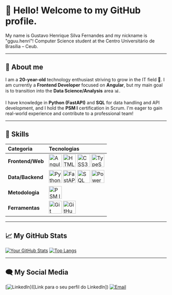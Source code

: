 # 👋 Hello! Welcome to my GitHub profile.

My name is Gustavo Henrique Silva Fernandes and my nickname is "gguu.henri"!
Computer Science student at the Centro Universitário de Brasília – Ceub.

---

## 🚀 About me

I am a **20-year-old** technology enthusiast striving to grow in the IT field 🚀. I am currently a **Frontend Developer** focused on **Angular**, but my main goal is to transition into the **Data Science/Analysis** area 📊.

I have knowledge in **Python (FastAPI)** and **SQL** for data handling and API development, and I hold the **PSM I** certification in Scrum. I'm eager to gain real-world experience and contribute to a professional team!

---

## 🧠 Skills

| Categoria | Tecnologias |
| :--- | :--- |
| **Frontend/Web** | <img src="https://cdn.jsdelivr.net/gh/devicons/devicon/icons/angular/angular-original.svg" alt="Angular" width="40" height="40"/> <img src="https://cdn.jsdelivr.net/gh/devicons/devicon/icons/html5/html5-original.svg" alt="HTML5" width="40" height="40"/> <img src="https://cdn.jsdelivr.net/gh/devicons/devicon/icons/css3/css3-original.svg" alt="CSS3" width="40" height="40"/> <img src="https://cdn.jsdelivr.net/gh/devicons/devicon/icons/typescript/typescript-original.svg" alt="TypeScript" width="40" height="40"/> |
| **Data/Backend** | <img src="https://cdn.jsdelivr.net/gh/devicons/devicon/icons/python/python-original.svg" alt="Python" width="40" height="40"/> <img src="https://cdn.jsdelivr.net/badge/FastAPI-005571?style=for-the-badge&logo=fastapi" alt="FastAPI" width="40" height="40"/> <img src="https://cdn.jsdelivr.net/gh/devicons/devicon/icons/postgresql/postgresql-original.svg" alt="SQL" width="40" height="40"/> <img src="https://cdn.jsdelivr.net/gh/devicons/devicon/icons/powerbi/powerbi-original.svg" alt="Power BI" width="40" height="40"/> |
| **Metodologia** | <img src="https://img.shields.io/badge/SCRUM%20PSM%20I-007FFF?style=for-the-badge&logo=scrum" alt="PSM I" width="40" height="40"/> |
| **Ferramentas** | <img src="https://cdn.jsdelivr.net/gh/devicons/devicon/icons/git/git-original.svg" alt="Git" width="40" height="40"/> <img src="https://cdn.jsdelivr.net/gh/devicons/devicon/icons/github/github-original.svg" alt="GitHub" width="40" height="40"/> |

---

## 📈 My GitHub Stats

[![Your GitHub Stats](https://github-readme-stats.vercel.app/api?username=**[SEU-USERNAME]**&show_icons=true&theme=dark&hide_border=true&rank_icon=percentile)](https://github.com/**[SEU-USERNAME]**)
[![Top Langs](https://github-readme-stats.vercel.app/api/top-langs/?username=**[SEU-USERNAME]**&layout=compact&theme=dark&hide_border=true)](https://github.com/**[SEU-USERNAME]**)

---

## 🗨 My Social Media

[![LinkedIn](https://img.shields.io/badge/LinkedIn-0A66C2?style=for-the-badge&logo=linkedin&logoColor=white)]([Link para o seu perfil do LinkedIn])
[![Email](https://img.shields.io/badge/Email-D14836?style=for-the-badge&logo=gmail&logoColor=white)](mailto:gguu.henri.@gmail.com)
